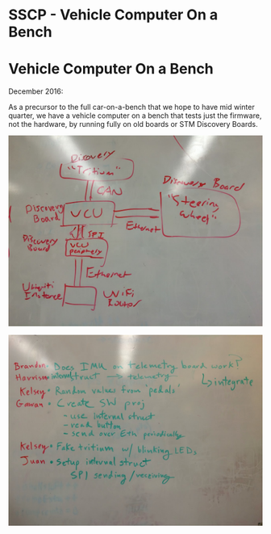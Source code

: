 # SSCP - Vehicle Computer On a Bench

# Vehicle Computer On a Bench

December 2016:

As a precursor to the full car-on-a-bench that we hope to have mid winter quarter, we have a vehicle computer on a bench that tests just the firmware, not the hardware, by running fully on old boards or STM Discovery Boards.

![](../../../../../assets/image_976c0f0e12.jpg)

![](../../../../../assets/image_1d33ef0dba.jpg)


